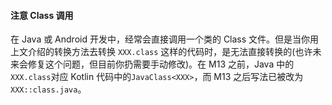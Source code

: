 

#### 注意 Class 调用

在 Java 或 Android 开发中，经常会直接调用一个类的 Class 文件。但是当你用上文介绍的转换方法去转换 `XXX.class` 这样的代码时，是无法直接转换的(也许未来会修复这个问题，但目前你扔需要手动修改)。在 M13 之前，Java 中的`XXX.class`对应 Kotlin 代码中的`JavaClass<XXX>`，而 M13 之后写法已被改为`XXX::class.java`。



